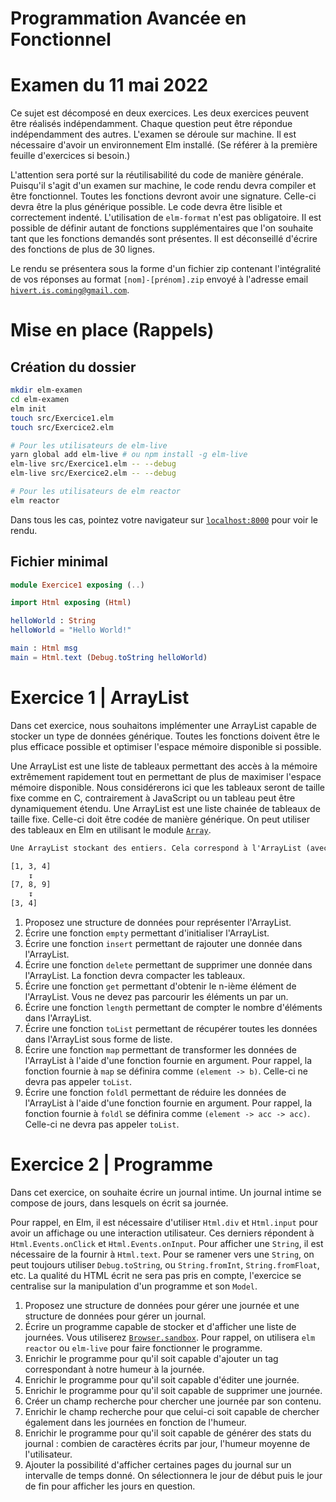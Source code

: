 # Programmation Avancée en Fonctionnel

# Examen du 11 mai 2022

Ce sujet est décomposé en deux exercices. Les deux exercices peuvent être réalisés indépendamment. Chaque question peut être répondue indépendamment des autres. L'examen se déroule sur machine. Il est nécessaire d'avoir un environnement Elm installé. (Se référer à la première feuille d'exercices si besoin.)

L'attention sera porté sur la réutilisabilité du code de manière générale. Puisqu'il s'agit d'un examen sur machine, le code rendu devra compiler et être fonctionnel. Toutes les fonctions devront avoir une signature. Celle-ci devra être la plus générique possible. Le code devra être lisible et correctement indenté. L'utilisation de `elm-format` n'est pas obligatoire. Il est possible de définir autant de fonctions supplémentaires que l'on souhaite tant que les fonctions demandés sont présentes. Il est déconseillé d'écrire des fonctions de plus de 30 lignes.

Le rendu se présentera sous la forme d'un fichier zip contenant l'intégralité de vos réponses au format `[nom]-[prénom].zip` envoyé à l'adresse email [`hivert.is.coming@gmail.com`](mailto:hivert.is.coming@gmail.com).

# Mise en place (Rappels)

## Création du dossier

```bash
mkdir elm-examen
cd elm-examen
elm init
touch src/Exercice1.elm
touch src/Exercice2.elm

# Pour les utilisateurs de elm-live
yarn global add elm-live # ou npm install -g elm-live
elm-live src/Exercice1.elm -- --debug
elm-live src/Exercice2.elm -- --debug

# Pour les utilisateurs de elm reactor
elm reactor
```

Dans tous les cas, pointez votre navigateur sur [`localhost:8000`](http://localhost:8000) pour voir le rendu.

## Fichier minimal

```elm
module Exercice1 exposing (..)

import Html exposing (Html)

helloWorld : String
helloWorld = "Hello World!"

main : Html msg
main = Html.text (Debug.toString helloWorld)
```

# Exercice 1 | ArrayList

Dans cet exercice, nous souhaitons implémenter une ArrayList capable de stocker un type de données générique. Toutes les fonctions doivent être le plus efficace possible et optimiser l'espace mémoire disponible si possible.

Une ArrayList est une liste de tableaux permettant des accès à la mémoire extrêmement rapidement tout en permettant de plus de maximiser l'espace mémoire disponible. Nous considérerons ici que les tableaux seront de taille fixe comme en C, contrairement à JavaScript ou un tableau peut être dynamiquement étendu.
Une ArrayList est une liste chainée de tableaux de taille fixe. Celle-ci doit être codée de manière générique.
On peut utiliser des tableaux en Elm en utilisant le module [`Array`](https://package.elm-lang.org/packages/elm/core/1.0.5/Array).
``` txt
Une ArrayList stockant des entiers. Cela correspond à l'ArrayList (avec des tableaux de taille 3) stockant 1, 3, 4, 7, 8, 9, 3, 4.

[1, 3, 4]
    ↧
[7, 8, 9]
    ↧
[3, 4]
```

1. Proposez une structure de données pour représenter l'ArrayList.
2. Écrire une fonction `empty` permettant d'initialiser l'ArrayList.
3. Écrire une fonction `insert` permettant de rajouter une donnée dans l'ArrayList.
5. Écrire une fonction `delete` permettant de supprimer une donnée dans l'ArrayList. La fonction devra compacter les tableaux.
6. Écrire une fonction `get` permettant d'obtenir le n-ième élément de l'ArrayList. Vous ne devez pas parcourir les éléments un par un.
7. Écrire une fonction `length` permettant de compter le nombre d'éléments dans l'ArrayList.
8. Écrire une fonction `toList` permettant de récupérer toutes les données dans l'ArrayList sous forme de liste.
9. Écrire une fonction `map` permettant de transformer les données de l'ArrayList à l'aide d'une fonction fournie en argument. Pour rappel, la fonction fournie à `map` se définira comme `(element -> b)`. Celle-ci ne devra pas appeler `toList`.
10. Écrire une fonction `foldl` permettant de réduire les données de l'ArrayList à l'aide d'une fonction fournie en argument. Pour rappel, la fonction fournie à `foldl` se définira comme `(element -> acc -> acc)`. Celle-ci ne devra pas appeler `toList`.

# Exercice 2 | Programme

Dans cet exercice, on souhaite écrire un journal intime. Un journal intime se compose de jours, dans lesquels on écrit sa journée.

Pour rappel, en Elm, il est nécessaire d'utiliser `Html.div` et `Html.input` pour avoir un affichage ou une interaction utilisateur. Ces derniers répondent à `Html.Events.onClick` et `Html.Events.onInput`. Pour afficher une `String`, il est nécessaire de la fournir à `Html.text`. Pour se ramener vers une `String`, on peut toujours utiliser `Debug.toString`, ou `String.fromInt`, `String.fromFloat`, etc. La qualité du HTML écrit ne sera pas pris en compte, l'exercice se centralise sur la manipulation d'un programme et son `Model`.

1. Proposez une structure de données pour gérer une journée et une structure de données pour gérer un journal.
2. Écrire un programme capable de stocker et d'afficher une liste de journées. Vous utiliserez [`Browser.sandbox`](https://package.elm-lang.org/packages/elm/browser/latest/Browser#sandbox). Pour rappel, on utilisera `elm reactor` ou `elm-live` pour faire fonctionner le programme.
3. Enrichir le programme pour qu'il soit capable d'ajouter un tag correspondant à notre humeur à la journée.
4. Enrichir le programme pour qu'il soit capable d'éditer une journée.
5. Enrichir le programme pour qu'il soit capable de supprimer une journée.
6. Créer un champ recherche pour chercher une journée par son contenu.
8. Enrichir le champ recherche pour que celui-ci soit capable de chercher également dans les journées en fonction de l'humeur.
9. Enrichir le programme pour qu'il soit capable de générer des stats du journal : combien de caractères écrits par jour, l'humeur moyenne de l'utilisateur.
10. Ajouter la possibilité d'afficher certaines pages du journal sur un intervalle de temps donné. On sélectionnera le jour de début puis le jour de fin pour afficher les jours en question.
